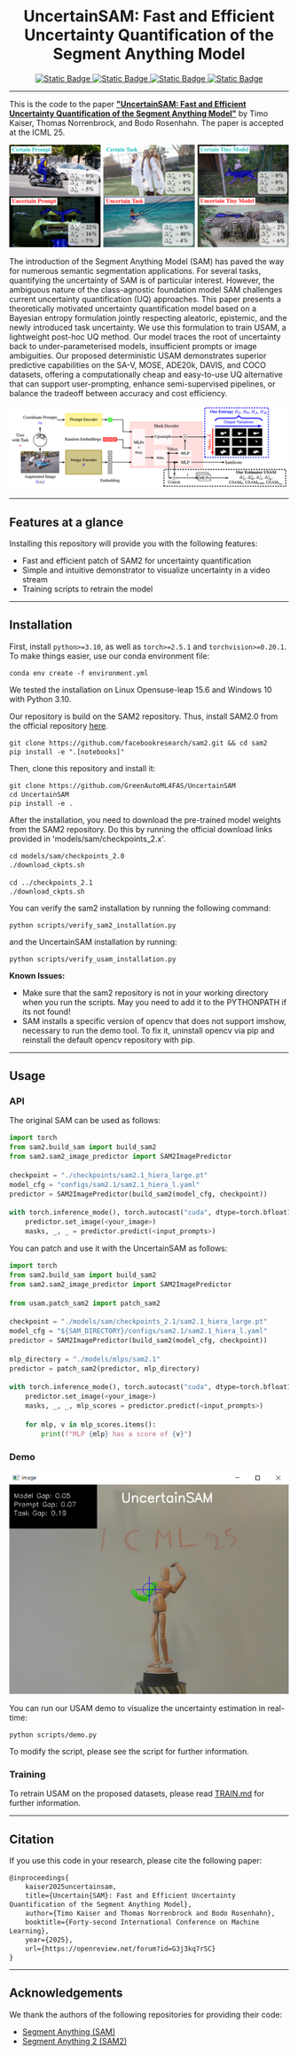 <div align="center"> 
    <h1> UncertainSAM: Fast and Efficient Uncertainty Quantification of the Segment Anything Model</h1>
</div>

<div align="center"> 
<a href="https://arxiv.org/abs/2505.05049">
  <img src="https://img.shields.io/badge/ArXiv-2505.05049-red?style=flat&label=ArXiv&link=https%3A%2F%2Farxiv.org%2Fabs%2F2505.05049" alt="Static Badge" />
</a>
<a href="https://openreview.net/forum?id=G3j3kq7rSC">
  <img src="https://img.shields.io/badge/ICML-OpenReview-blue?style=flat&label=ICML&link=https%3A%2F%2Fopenreview.net%2Fforum%3Fid%3DG3j3kq7rSC" alt="Static Badge" />
</a>
<a href="https://greenautoml4fas.github.io/UncertainSAM/">
  <img src="https://img.shields.io/badge/Project_Page-green?style=flat&label=Github.io&link=https%3A%2F%2Fgreenautoml4fas.github.io%2FUncertainSAM%2F" alt="Static Badge" />
</a>
<a href="https://github.com/GreenAutoML4FAS/UncertainSAM">
  <img src="https://img.shields.io/badge/GitHub-Code-yellow?style=flat&link=https%3A%2F%2Fgithub.com%2FGreenAutoML4FAS%2FUncertainSAM" alt="Static Badge" />
</a>
</div>

---

This is the code to the paper 
[**"UncertainSAM: Fast and Efficient Uncertainty Quantification of the Segment Anything Model"**](ARXIV_LINK_SOME_DAY) 
by Timo Kaiser, Thomas Norrenbrock, and Bodo Rosenhahn. 
The paper is accepted at the ICML 25.


<p align="center">
<img src="docs/assets/teaser.png">
</p>

The introduction of the Segment Anything Model (SAM) has paved the way for numerous semantic segmentation applications. For several tasks, quantifying the uncertainty of SAM is of particular interest. However, the ambiguous nature of the class-agnostic foundation model SAM challenges current uncertainty quantification (UQ) approaches. This paper presents a theoretically motivated uncertainty quantification model based on a Bayesian entropy formulation jointly respecting aleatoric, epistemic, and the newly introduced task uncertainty. We use this formulation to train USAM, a lightweight post-hoc UQ method. Our model traces the root of uncertainty back to under-parameterised models, insufficient prompts or image ambiguities. Our proposed deterministic USAM demonstrates superior predictive capabilities on the SA-V, MOSE, ADE20k, DAVIS, and COCO datasets, offering a computationally cheap and easy-to-use UQ alternative that can support user-prompting, enhance semi-supervised pipelines, or balance the tradeoff between accuracy and cost efficiency.


<p align="center">
<img src="docs/assets/framework.png">
</p>


---

## Features at a glance

Installing this repository will provide you with the following features:
- Fast and efficient patch of SAM2 for uncertainty quantification
- Simple and intuitive demonstrator to visualize uncertainty in a video stream
- Training scripts to retrain the model 



---

## Installation

First, install ````python>=3.10````, as well as ````torch>=2.5.1```` and ````torchvision>=0.20.1````.
To make things easier, use our conda environment file:
```shell
conda env create -f environment.yml
```
We tested the installation on Linux Opensuse-leap 15.6 and Windows 10 with Python 3.10.


Our repository is build on the SAM2 repository. Thus, install SAM2.0 from the 
official repository [here](https://github.com/facebookresearch/sam2).

````shell
git clone https://github.com/facebookresearch/sam2.git && cd sam2
pip install -e ".[notebooks]"
````

Then, clone this repository and install it:
```shell
git clone https://github.com/GreenAutoML4FAS/UncertainSAM
cd UncertainSAM
pip install -e .
```

After the installation, you need to download the pre-trained model weights from the SAM2 repository.
Do this by running the official download links provided in 'models/sam/checkpoints_2.x'.

```shell
cd models/sam/checkpoints_2.0
./download_ckpts.sh

cd ../checkpoints_2.1
./download_ckpts.sh
```

You can verify the sam2 installation by running the following command:
```shell
python scripts/verify_sam2_installation.py
```
and the UncertainSAM installation by running:
```shell
python scripts/verify_usam_installation.py
```

**Known Issues:**
- Make sure that the sam2 repository is not in your working directory when you run the scripts. May you need to add it to the PYTHONPATH if its not found!
- SAM installs a specific version of opencv that does not support imshow, necessary to run the demo tool. To fix it, uninstall opencv via pip and reinstall the default opencv repository with pip.
---

## Usage

### API

The original SAM can be used as follows:
```python
import torch
from sam2.build_sam import build_sam2
from sam2.sam2_image_predictor import SAM2ImagePredictor

checkpoint = "./checkpoints/sam2.1_hiera_large.pt"
model_cfg = "configs/sam2.1/sam2.1_hiera_l.yaml"
predictor = SAM2ImagePredictor(build_sam2(model_cfg, checkpoint))

with torch.inference_mode(), torch.autocast("cuda", dtype=torch.bfloat16):
    predictor.set_image(<your_image>)
    masks, _, _ = predictor.predict(<input_prompts>)
```

You can patch and use it with the UncertainSAM as follows:
```python
import torch
from sam2.build_sam import build_sam2
from sam2.sam2_image_predictor import SAM2ImagePredictor

from usam.patch_sam2 import patch_sam2

checkpoint = "./models/sam/checkpoints_2.1/sam2.1_hiera_large.pt"
model_cfg = "${SAM_DIRECTORY}/configs/sam2.1/sam2.1_hiera_l.yaml"
predictor = SAM2ImagePredictor(build_sam2(model_cfg, checkpoint))

mlp_directory = "./models/mlps/sam2.1"
predictor = patch_sam2(predictor, mlp_directory)

with torch.inference_mode(), torch.autocast("cuda", dtype=torch.bfloat16):
    predictor.set_image(<your_image>)
    masks, _, _, mlp_scores = predictor.predict(<input_prompts>)

    for mlp, v in mlp_scores.items():
        print(f"MLP {mlp} has a score of {v}") 
```

### Demo

<p align="center">
<img src="docs/assets/demo.png">
</p>

You can run our USAM demo to visualize the uncertainty estimation in real-time:
```shell
python scripts/demo.py
```
To modify the script, please see the script for further information.

### Training

To retrain USAM on the proposed datasets, please read [TRAIN.md](docs/TRAIN.md) 
for further information.

---

## Citation


If you use this code in your research, please cite the following paper:

```
@inproceedings{
    kaiser2025uncertainsam,
    title={Uncertain{SAM}: Fast and Efficient Uncertainty Quantification of the Segment Anything Model},
    author={Timo Kaiser and Thomas Norrenbrock and Bodo Rosenhahn},
    booktitle={Forty-second International Conference on Machine Learning},
    year={2025},
    url={https://openreview.net/forum?id=G3j3kq7rSC}
}
```

---

## Acknowledgements

We thank the authors of the following repositories for providing their code:

- [Segment Anything (SAM)](https://github.com/facebookresearch/segment-anything)
- [Segment Anything 2 (SAM2)](https://github.com/facebookresearch/sam2)
